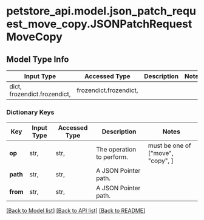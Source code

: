 # petstore_api.model.json_patch_request_move_copy.JSONPatchRequestMoveCopy

## Model Type Info
Input Type | Accessed Type | Description | Notes
------------ | ------------- | ------------- | -------------
dict, frozendict.frozendict,  | frozendict.frozendict,  |  | 

### Dictionary Keys
Key | Input Type | Accessed Type | Description | Notes
------------ | ------------- | ------------- | ------------- | -------------
**op** | str,  | str,  | The operation to perform. | must be one of ["move", "copy", ] 
**path** | str,  | str,  | A JSON Pointer path. | 
**from** | str,  | str,  | A JSON Pointer path. | 

[[Back to Model list]](../../README.md#documentation-for-models) [[Back to API list]](../../README.md#documentation-for-api-endpoints) [[Back to README]](../../README.md)

